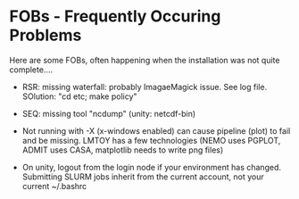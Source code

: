 # FOBs - Frequently Occuring Problems

Here are some FOBs, often happening when the installation was not quite complete....

*  RSR: missing waterfall:    probably ImagaeMagick issue. See log file.   SOlution: "cd etc; make policy"

*  SEQ: missing tool "ncdump"   (unity:   netcdf-bin)

*  Not running with -X (x-windows enabled) can cause pipeline (plot) to fail and be missing. LMTOY has a few
   technologies (NEMO uses PGPLOT, ADMIT uses CASA, matplotlib needs to write png files)

*  On unity, logout from the login node if your environment has changed. Submitting SLURM jobs inherit from
   the current account, not your current ~/.bashrc
